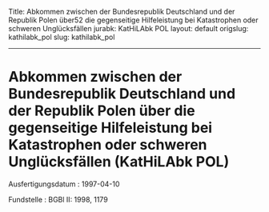 Title: Abkommen zwischen der Bundesrepublik Deutschland und der Republik Polen über52
  die gegenseitige Hilfeleistung bei Katastrophen oder schweren Unglücksfällen
jurabk: KatHiLAbk POL
layout: default
origslug: kathilabk_pol
slug: kathilabk_pol

---

# Abkommen zwischen der Bundesrepublik Deutschland und der Republik Polen über die gegenseitige Hilfeleistung bei Katastrophen oder schweren Unglücksfällen (KatHiLAbk POL)

Ausfertigungsdatum
:   1997-04-10

Fundstelle
:   BGBl II: 1998, 1179

